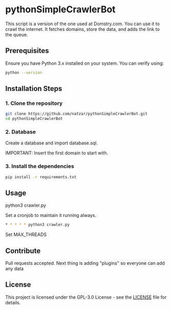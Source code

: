 # pythonSimpleCrawlerBot
This script is a version of the one used at Domstry.com. You can use it to crawl the internet. It fetches domains, store the data, and adds the link to the queue.


## Prerequisites

Ensure you have Python 3.x installed on your system. You can verify using:

```bash
python --version
```

## Installation Steps

### 1. Clone the repository

```bash
git clone https://github.com/natzar/pythonSimpleCrawlerBot.git
cd pythonSimpleCrawlerBot
```

### 2. Database

Create a database and import database.sql. 

IMPORTANT: Insert the first domain to start with.


### 3. Install the dependencies

```bash
pip install -r requirements.txt
```

## Usage

python3 crawler.py

Set a cronjob to maintain it running always.
```bash
* * * * * python3 crawler.py
``` 
Set MAX_THREADS 

## Contribute

Pull requests accepted. Next thing is adding "plugins" so everyone can add any data 

## License

This project is licensed under the GPL-3.0 License - see the [LICENSE](LICENSE) file for details.

